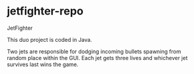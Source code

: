 # jetfighter-repo
JetFighter

This duo project is coded in Java.

Two jets are responsible for dodging incoming bullets spawning from random place within the GUI.
Each jet gets three lives and whichever jet survives last wins the game.
